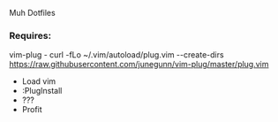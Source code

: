 Muh Dotfiles

### Requires: ###
vim-plug - curl -fLo ~/.vim/autoload/plug.vim --create-dirs \
    https://raw.githubusercontent.com/junegunn/vim-plug/master/plug.vim

* Load vim
* :PlugInstall
* ???
* Profit

